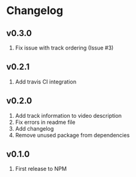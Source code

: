 Changelog
=========

v0.3.0
-------

 1. Fix issue with track ordering (Issue #3)


v0.2.1
-------

 1. Add travis CI integration

v0.2.0
-------

 1. Add track information to video description
 2. Fix errors in readme file
 3. Add changelog
 4. Remove unused package from dependencies

v0.1.0
-------

 1. First release to NPM

